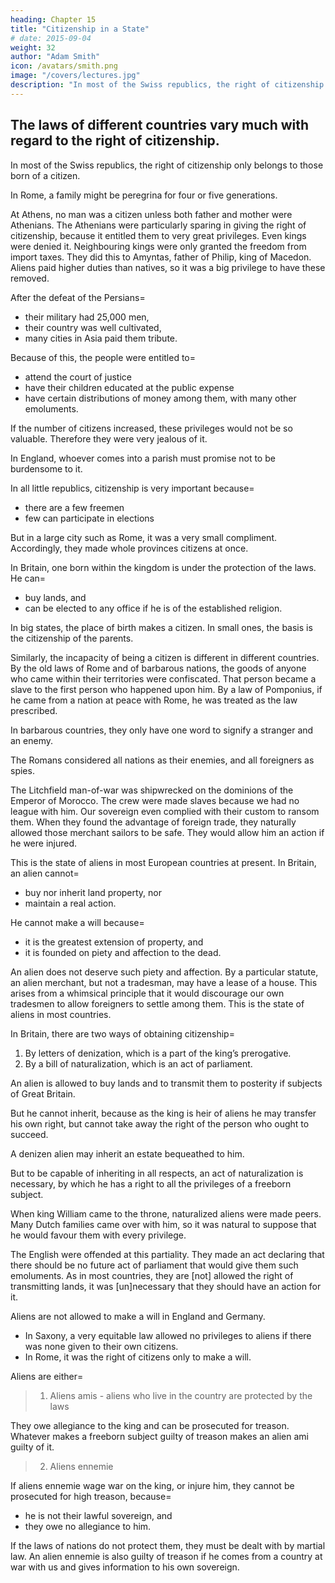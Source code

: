 ```yaml
---
heading: Chapter 15
title: "Citizenship in a State"
# date: 2015-09-04
weight: 32
author: "Adam Smith"
icon: /avatars/smith.png
image: "/covers/lectures.jpg"
description: "In most of the Swiss republics, the right of citizenship only belongs to those born of a citizen"
---
```




## The laws of different countries vary much with regard to the right of citizenship.

In most of the Swiss republics, the right of citizenship only belongs to those born of a citizen.

In Rome, a family might be peregrina for four or five generations.

At Athens, no man was a citizen unless both father and mother were Athenians. The Athenians were particularly sparing in giving the right of citizenship, because it entitled them to very great privileges. Even kings were denied it. Neighbouring kings were only granted the freedom from import taxes. They did this to Amyntas, father of Philip, king of Macedon. Aliens paid higher duties than natives, so it was a big privilege to have these removed.

After the defeat of the Persians= 
- their military had 25,000 men,
- their country was well cultivated,
- many cities in Asia paid them tribute.

Because of this, the people were entitled to= 
- attend the court of justice
- have their children educated at the public expense
- have certain distributions of money among them, with many other emoluments.

If the number of citizens increased, these privileges would not be so valuable. Therefore they were very jealous of it.

In England, whoever comes into a parish must promise not to be burdensome to it.

In all little republics, citizenship is very important because= 
- there are a few freemen
- few can participate in elections

But in a large city such as Rome, it was a very small compliment. Accordingly, they made whole provinces citizens at once.

In Britain, one born within the kingdom is under the protection of the laws. He can= 
- buy lands, and
- can be elected to any office if he is of the established religion.

In big states, the place of birth makes a citizen. In small ones, the basis is the citizenship of the parents.

Similarly, the incapacity of being a citizen is different in different countries. By the old laws of Rome and of barbarous nations, the goods of anyone who came within their territories were confiscated. That person became a slave to the first person who happened upon him. By a law of Pomponius, if he came from a nation at peace with Rome, he was treated as the law prescribed.

In barbarous countries, they only have one word to signify a stranger and an enemy.

The Romans considered all nations as their enemies, and all foreigners as spies. 

<!-- At Rome, every stranger was hostis, as they considered . --> 

The Litchfield man-of-war was shipwrecked on the dominions of the Emperor of Morocco. The crew were made slaves because we had no league with him. Our sovereign even complied with their custom to ransom them. When they found the advantage of foreign trade, they naturally allowed those merchant sailors to be safe. They would allow him an action if he were injured<!--  in either -->.

This is the state of aliens in most European countries at present. In Britain, an alien cannot= 
- buy nor inherit land property, nor
- maintain a real action.

He cannot make a will because= 
- it is the greatest extension of property, and
- it is founded on piety and affection to the dead.

An alien does not deserve such piety and affection. By a particular statute, an alien merchant, but not a tradesman, may have a lease of a house. This arises from a whimsical principle that it would discourage our own tradesmen to allow foreigners to settle among them. This is the state of aliens in most countries.

In Britain, there are two ways of obtaining citizenship= 

1. By letters of denization, which is a part of the king’s prerogative.
2. By a bill of naturalization, which is an act of parliament.

An alien is allowed to buy lands and to transmit them to posterity if subjects of Great Britain.

But he cannot inherit, because as the king is heir of aliens he may transfer his own right, but cannot take away the right of the person who ought to succeed.

A denizen alien may inherit an estate bequeathed to him.

But to be capable of inheriting in all respects, an act of naturalization is necessary, by which he has a right to all the privileges of a freeborn subject.

When king William came to the throne, naturalized aliens were made peers. Many Dutch families came over with him, so it was natural to suppose that he would favour them with every privilege.

The English were offended at this partiality. They made an act declaring that there should be no future act of parliament that would give them such emoluments. 
As in most countries, they are [not] allowed the right of transmitting lands, it was [un]necessary that they should have an action for it.

Aliens are not allowed to make a will in England and Germany.
- In Saxony, a very equitable law allowed no privileges to aliens if there was none given to their own citizens.
- In Rome, it was the right of citizens only to make a will.

Aliens are either= 

> 1. Aliens amis - aliens who live in the country are protected by the laws

They owe allegiance to the king and can be prosecuted for treason. Whatever makes a freeborn subject guilty of treason makes an alien ami guilty of it.

> 2. Aliens ennemie

If aliens ennemie wage war on the king, or injure him, they cannot be prosecuted for high treason, because= 
- he is not their lawful sovereign, and
- they owe no allegiance to him.

If the laws of nations do not protect them, they must be dealt with by martial law. An alien ennemie is also guilty of treason if he comes from a country at war with us and gives information to his own sovereign.
